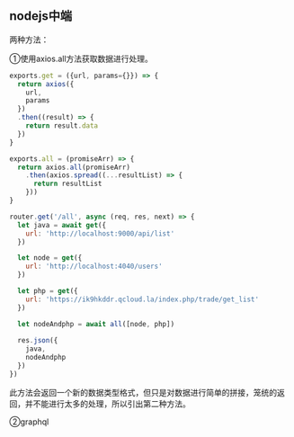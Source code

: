 ## nodejs中端

两种方法：

①使用axios.all方法获取数据进行处理。

```js
exports.get = ({url, params={}}) => {
  return axios({
    url,
    params
  })
  .then((result) => {
    return result.data
  })
}

exports.all = (promiseArr) => {
  return axios.all(promiseArr)
    .then(axios.spread((...resultList) => {
      return resultList
    }))
}
```

```js
router.get('/all', async (req, res, next) => {
  let java = await get({
    url: 'http://localhost:9000/api/list'
  })

  let node = get({
    url: 'http://localhost:4040/users'
  })

  let php = get({
    url: 'https://ik9hkddr.qcloud.la/index.php/trade/get_list'
  })

  let nodeAndphp = await all([node, php])
  
  res.json({
    java,
    nodeAndphp
  })
})
```

此方法会返回一个新的数据类型格式，但只是对数据进行简单的拼接，笼统的返回，并不能进行太多的处理，所以引出第二种方法。

②graphql